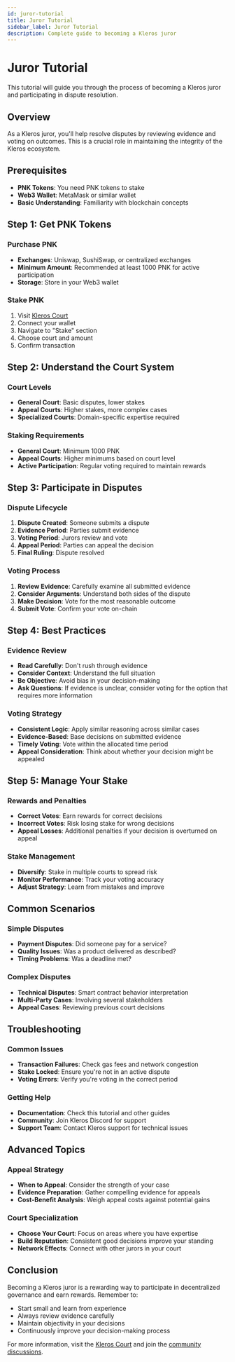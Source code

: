 ```yaml
---
id: juror-tutorial
title: Juror Tutorial
sidebar_label: Juror Tutorial
description: Complete guide to becoming a Kleros juror
---
```


# Juror Tutorial

This tutorial will guide you through the process of becoming a Kleros juror and participating in dispute resolution.

## Overview

As a Kleros juror, you'll help resolve disputes by reviewing evidence and voting on outcomes. This is a crucial role in maintaining the integrity of the Kleros ecosystem.

## Prerequisites

- **PNK Tokens**: You need PNK tokens to stake
- **Web3 Wallet**: MetaMask or similar wallet
- **Basic Understanding**: Familiarity with blockchain concepts

## Step 1: Get PNK Tokens

### Purchase PNK
- **Exchanges**: Uniswap, SushiSwap, or centralized exchanges
- **Minimum Amount**: Recommended at least 1000 PNK for active participation
- **Storage**: Store in your Web3 wallet

### Stake PNK
1. Visit [Kleros Court](https://court.kleros.io)
2. Connect your wallet
3. Navigate to "Stake" section
4. Choose court and amount
5. Confirm transaction

## Step 2: Understand the Court System

### Court Levels
- **General Court**: Basic disputes, lower stakes
- **Appeal Courts**: Higher stakes, more complex cases
- **Specialized Courts**: Domain-specific expertise required

### Staking Requirements
- **General Court**: Minimum 1000 PNK
- **Appeal Courts**: Higher minimums based on court level
- **Active Participation**: Regular voting required to maintain rewards

## Step 3: Participate in Disputes

### Dispute Lifecycle
1. **Dispute Created**: Someone submits a dispute
2. **Evidence Period**: Parties submit evidence
3. **Voting Period**: Jurors review and vote
4. **Appeal Period**: Parties can appeal the decision
5. **Final Ruling**: Dispute resolved

### Voting Process
1. **Review Evidence**: Carefully examine all submitted evidence
2. **Consider Arguments**: Understand both sides of the dispute
3. **Make Decision**: Vote for the most reasonable outcome
4. **Submit Vote**: Confirm your vote on-chain

## Step 4: Best Practices

### Evidence Review
- **Read Carefully**: Don't rush through evidence
- **Consider Context**: Understand the full situation
- **Be Objective**: Avoid bias in your decision-making
- **Ask Questions**: If evidence is unclear, consider voting for the option that requires more information

### Voting Strategy
- **Consistent Logic**: Apply similar reasoning across similar cases
- **Evidence-Based**: Base decisions on submitted evidence
- **Timely Voting**: Vote within the allocated time period
- **Appeal Consideration**: Think about whether your decision might be appealed

## Step 5: Manage Your Stake

### Rewards and Penalties
- **Correct Votes**: Earn rewards for correct decisions
- **Incorrect Votes**: Risk losing stake for wrong decisions
- **Appeal Losses**: Additional penalties if your decision is overturned on appeal

### Stake Management
- **Diversify**: Stake in multiple courts to spread risk
- **Monitor Performance**: Track your voting accuracy
- **Adjust Strategy**: Learn from mistakes and improve

## Common Scenarios

### Simple Disputes
- **Payment Disputes**: Did someone pay for a service?
- **Quality Issues**: Was a product delivered as described?
- **Timing Problems**: Was a deadline met?

### Complex Disputes
- **Technical Disputes**: Smart contract behavior interpretation
- **Multi-Party Cases**: Involving several stakeholders
- **Appeal Cases**: Reviewing previous court decisions

## Troubleshooting

### Common Issues
- **Transaction Failures**: Check gas fees and network congestion
- **Stake Locked**: Ensure you're not in an active dispute
- **Voting Errors**: Verify you're voting in the correct period

### Getting Help
- **Documentation**: Check this tutorial and other guides
- **Community**: Join Kleros Discord for support
- **Support Team**: Contact Kleros support for technical issues

## Advanced Topics

### Appeal Strategy
- **When to Appeal**: Consider the strength of your case
- **Evidence Preparation**: Gather compelling evidence for appeals
- **Cost-Benefit Analysis**: Weigh appeal costs against potential gains

### Court Specialization
- **Choose Your Court**: Focus on areas where you have expertise
- **Build Reputation**: Consistent good decisions improve your standing
- **Network Effects**: Connect with other jurors in your court

## Conclusion

Becoming a Kleros juror is a rewarding way to participate in decentralized governance and earn rewards. Remember to:

- Start small and learn from experience
- Always review evidence carefully
- Maintain objectivity in your decisions
- Continuously improve your decision-making process

For more information, visit the [Kleros Court](https://court.kleros.io) and join the [community discussions](https://discord.gg/kleros).